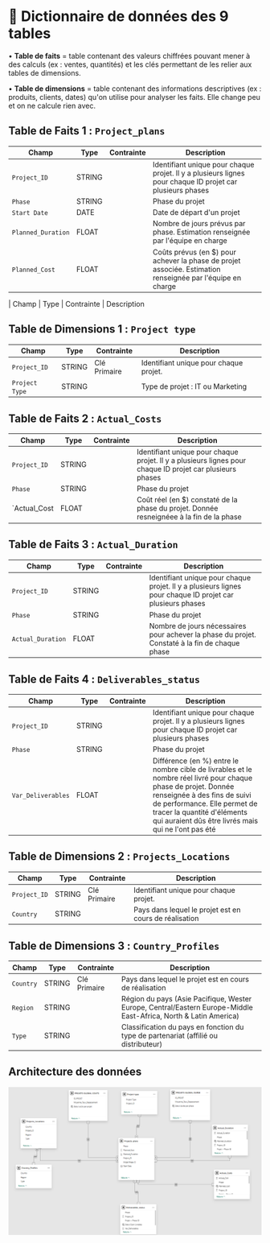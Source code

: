 # 📘 Dictionnaire de données des 9 tables

• **Table de faits** = table contenant des valeurs chiffrées pouvant mener à des calculs (ex : ventes, quantités) et les clés permettant de les relier aux tables de dimensions.

• **Table de dimensions** = table contenant des informations descriptives (ex : produits, clients, dates) qu'on utilise pour analyser les faits. Elle change peu et on ne calcule rien avec.

## Table de Faits 1 : `Project_plans`

| Champ                     | Type   | Contrainte   | Description                                                                                                |
|---------------------------|--------|--------------|------------------------------------------------------------------------------------------------------------|
| `Project_ID`              | STRING |              | Identifiant unique pour chaque projet. Il y a plusieurs lignes pour chaque ID projet car plusieurs phases  |
| `Phase`                   | STRING |              | Phase du projet                                                                                            |
| `Start Date`              | DATE   |              | Date de départ d'un projet                                                                                 |
| `Planned_Duration`        | FLOAT  |              | Nombre de jours prévus par phase. Estimation renseignée par l'équipe en charge                             |
| `Planned_Cost`            | FLOAT  |              | Coûts prévus (en $) pour achever la phase de projet associée. Estimation renseignée par l'équipe en charge |

| Champ                     | Type   | Contrainte   | Description                                

## Table de Dimensions 1 : `Project type`

| Champ                     | Type   | Contrainte   | Description                                                                                                |
|---------------------------|--------|--------------|------------------------------------------------------------------------------------------------------------|
| `Project_ID`              | STRING | Clé Primaire | Identifiant unique pour chaque projet.                                                                     |
| `Project Type`            | STRING |              | Type de projet : IT ou Marketing                                                                           |

## Table de Faits 2 : `Actual_Costs`

| Champ                     | Type   | Contrainte   | Description                                                                                               |
|---------------------------|--------|--------------|-----------------------------------------------------------------------------------------------------------|
| `Project_ID`              | STRING |              | Identifiant unique pour chaque projet. Il y a plusieurs lignes pour chaque ID projet car plusieurs phases |
| `Phase`                   | STRING |              | Phase du projet                                                                                           |
| `Actual_Cost              | FLOAT  |              | Coût réel (en $) constaté de la phase du projet. Donnée resneignéee à la fin de la phase                  |

## Table de Faits 3 : `Actual_Duration`

| Champ                     | Type   | Contrainte   | Description                                                                                               |
|---------------------------|--------|--------------|-----------------------------------------------------------------------------------------------------------|
| `Project_ID`              | STRING |              | Identifiant unique pour chaque projet. Il y a plusieurs lignes pour chaque ID projet car plusieurs phases |
| `Phase`                   | STRING |              | Phase du projet                                                                                           |
| `Actual_Duration`         | FLOAT  |              | Nombre de jours nécessaires pour achever la phase du projet. Constaté à la fin de chaque phase            |

## Table de Faits 4 : `Deliverables_status`

| Champ                     | Type   | Contrainte   | Description                                                                                               |
|---------------------------|--------|--------------|-----------------------------------------------------------------------------------------------------------|
| `Project_ID`              | STRING |              | Identifiant unique pour chaque projet. Il y a plusieurs lignes pour chaque ID projet car plusieurs phases |
| `Phase`                   | STRING |              | Phase du projet                                                                                           |
| `Var_Deliverables`        | FLOAT  |              | Différence (en %) entre le nombre cible de livrables et le nombre réel livré pour chaque phase de projet. Donnée renseignée à des fins de suivi de performance. Elle permet de tracer la quantité d'éléments qui auraient dûs être livrés mais qui ne l'ont pas été       |

## Table de Dimensions 2 : `Projects_Locations`

| Champ                     | Type   | Contrainte   | Description                                                                                                |
|---------------------------|--------|--------------|------------------------------------------------------------------------------------------------------------|
| `Project_ID`              | STRING | Clé Primaire | Identifiant unique pour chaque projet.                                                                     |
| `Country`                 | STRING |              | Pays dans lequel le projet est en cours de réalisation                                                     |

## Table de Dimensions 3 : `Country_Profiles`

| Champ                     | Type   | Contrainte   | Description                                                                                                |
|---------------------------|--------|--------------|------------------------------------------------------------------------------------------------------------|
| `Country`                 | STRING | Clé Primaire | Pays dans lequel le projet est en cours de réalisation                                                     |
| `Region`                  | STRING |        | Région du pays (Asie Pacifique, Wester Europe, Central/Eastern Europe-Middle East-Africa, North & Latin America) | 
| `Type`                    | STRING |              | Classification du pays en fonction du type de partenariat (affilié ou distributeur)                        |

## Architecture des données 

![Schéma des données](../images/0_architecture_donnees.png)

